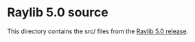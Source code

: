 # Raylib 5.0 source

This directory contains the src/ files from the [Raylib 5.0 release](https://github.com/raysan5/raylib/releases/tag/5.0).
